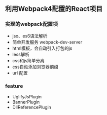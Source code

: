 ## 利用Webpack4配置的React项目

### 实现的webpack配置项

- jsx、es6语法解析
- 简单开发服务 webpack-dev-server
- html模板，会自动引入打包的js
- less解析
- css和js简单分离
- css自动添加浏览器前缀
- url 配置

### feature
- UglifyJsPlugin
- BannerPlugin
- DllReferencePlugin
